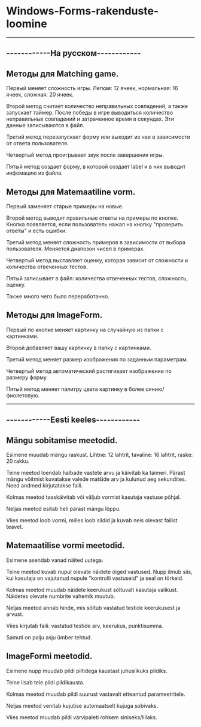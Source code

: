# Windows-Forms-rakenduste-loomine

----------------------------------
------------На русском------------
----------------------------------


Методы для Matching game.
-------------------------
Первый меняет сложность игры. Легкая: 12 ячеек, нормальная: 16 ячеек, сложная: 20 ячеек.

Второй метод считает количество неправильных совпадений, а также запускает таймер. После победы в игре выводиться  количество неправильных совпадений и затраченное время в секундах. Эти данные записываются в файл.

Третий метод перезапускает форму или выходит из нее в зависимости от ответа пользователя.

Четвертый метод проигрывает звук после завершения игры.

Пятый метод создает форму, в которой создает label и в них выводит инфомацию из файла.


Методы для Matemaatiline vorm.
------------------------------
Первый заменяет старые примеры на новые. 

Второй метод выводит правильные ответы на примеры по кнопке. Кнопка появляется, если пользователь нажал на кнопку "проверить ответы" и есть ошибки.

Третий метод меняет сложность примеров в зависимости от выбора пользователя. Меняется диапозон чисел в примерах.

Четвертый метод выставляет оценку, которая зависит от сложности и количества отвеченных тестов.

Пятый записывает в файл: количества отвеченных тестов, сложность, оценку.

Также много чего было переработанно.


Методы для ImageForm.
---------------------
Первый по кнопке меняет картинку на случайную из папки с картинками. 

Второй добавляет вашу картинку в папку с картинками.

Третий метод меняет размер изображения по заданным параметрам.

Четвертый метод автоматический растягивает изображение по размеру форму.

Пятый метод меняет палитру цвета картинку в более синию/фиолетовую.

------------------------------------
------------Eesti keeles------------
------------------------------------


Mängu sobitamise meetodid.
------------------------
Esimene muudab mängu raskust. Lihtne: 12 lahtrit, tavaline: 16 lahtrit, raske: 20 rakku.

Teine meetod loendab halbade vastete arvu ja käivitab ka taimeri. Pärast mängu võitmist kuvatakse valede matšide arv ja kulunud aeg sekundites. Need andmed kirjutatakse faili.

Kolmas meetod taaskäivitab või väljub vormist kasutaja vastuse põhjal.

Neljas meetod esitab heli pärast mängu lõppu.

Viies meetod loob vormi, milles loob sildid ja kuvab neis olevast failist teavet.


Matemaatilise vormi meetodid.
------------------------------
Esimene asendab vanad näited uutega.

Teine meetod kuvab nupul olevate näidete õiged vastused. Nupp ilmub siis, kui kasutaja on vajutanud nupule "kontrolli vastuseid" ja seal on tõrkeid.

Kolmas meetod muudab näidete keerukust sõltuvalt kasutaja valikust. Näidetes olevate numbrite vahemik muutub.

Neljas meetod annab hinde, mis sõltub vastatud testide keerukusest ja arvust.

Viies kirjutab faili: vastatud testide arv, keerukus, punktisumma.

Samuti on palju asju ümber tehtud.


ImageFormi meetodid.
---------------------
Esimene nupp muudab pildi piltidega kaustast juhuslikuks pildiks.

Teine lisab teie pildi pildikausta.

Kolmas meetod muudab pildi suurust vastavalt etteantud parameetritele.

Neljas meetod venitab kujutise automaatselt kujuga sobivaks.

Viies meetod muudab pildi värvipaleti rohkem siniseks/lillaks.
